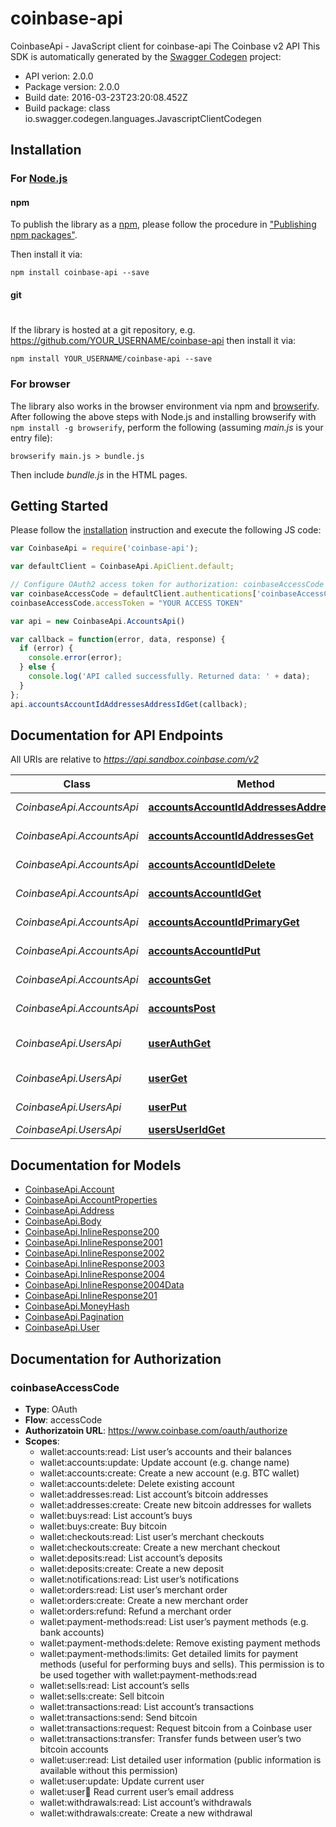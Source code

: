 # coinbase-api

CoinbaseApi - JavaScript client for coinbase-api
The Coinbase v2 API
This SDK is automatically generated by the [Swagger Codegen](https://github.com/swagger-api/swagger-codegen) project:

- API verion: 2.0.0
- Package version: 2.0.0
- Build date: 2016-03-23T23:20:08.452Z
- Build package: class io.swagger.codegen.languages.JavascriptClientCodegen

## Installation

### For [Node.js](https://nodejs.org/)

#### npm

To publish the library as a [npm](https://www.npmjs.com/),
please follow the procedure in ["Publishing npm packages"](https://docs.npmjs.com/getting-started/publishing-npm-packages).

Then install it via:

```shell
npm install coinbase-api --save
```

#### git
#
If the library is hosted at a git repository, e.g.
https://github.com/YOUR_USERNAME/coinbase-api
then install it via:

```shell
npm install YOUR_USERNAME/coinbase-api --save
```

### For browser

The library also works in the browser environment via npm and [browserify](http://browserify.org/). After following
the above steps with Node.js and installing browserify with `npm install -g browserify`,
perform the following (assuming *main.js* is your entry file):

```shell
browserify main.js > bundle.js
```

Then include *bundle.js* in the HTML pages.

## Getting Started

Please follow the [installation](#installation) instruction and execute the following JS code:

```javascript
var CoinbaseApi = require('coinbase-api');

var defaultClient = CoinbaseApi.ApiClient.default;

// Configure OAuth2 access token for authorization: coinbaseAccessCode
var coinbaseAccessCode = defaultClient.authentications['coinbaseAccessCode'];
coinbaseAccessCode.accessToken = "YOUR ACCESS TOKEN"

var api = new CoinbaseApi.AccountsApi()

var callback = function(error, data, response) {
  if (error) {
    console.error(error);
  } else {
    console.log('API called successfully. Returned data: ' + data);
  }
};
api.accountsAccountIdAddressesAddressIdGet(callback);

```

## Documentation for API Endpoints

All URIs are relative to *https://api.sandbox.coinbase.com/v2*

Class | Method | HTTP request | Description
------------ | ------------- | ------------- | -------------
*CoinbaseApi.AccountsApi* | [**accountsAccountIdAddressesAddressIdGet**](docs/AccountsApi.md#accountsAccountIdAddressesAddressIdGet) | **GET** /accounts/{account_id}/addresses/{address_id} | Show an address
*CoinbaseApi.AccountsApi* | [**accountsAccountIdAddressesGet**](docs/AccountsApi.md#accountsAccountIdAddressesGet) | **GET** /accounts/{account_id}/addresses | List addresses
*CoinbaseApi.AccountsApi* | [**accountsAccountIdDelete**](docs/AccountsApi.md#accountsAccountIdDelete) | **DELETE** /accounts/{account_id} | Delete account
*CoinbaseApi.AccountsApi* | [**accountsAccountIdGet**](docs/AccountsApi.md#accountsAccountIdGet) | **GET** /accounts/{account_id} | Show an account
*CoinbaseApi.AccountsApi* | [**accountsAccountIdPrimaryGet**](docs/AccountsApi.md#accountsAccountIdPrimaryGet) | **GET** /accounts/{account_id}/primary | Set account as primary
*CoinbaseApi.AccountsApi* | [**accountsAccountIdPut**](docs/AccountsApi.md#accountsAccountIdPut) | **PUT** /accounts/{account_id} | Update account
*CoinbaseApi.AccountsApi* | [**accountsGet**](docs/AccountsApi.md#accountsGet) | **GET** /accounts | List accounts
*CoinbaseApi.AccountsApi* | [**accountsPost**](docs/AccountsApi.md#accountsPost) | **POST** /accounts | Create account
*CoinbaseApi.UsersApi* | [**userAuthGet**](docs/UsersApi.md#userAuthGet) | **GET** /user/auth | Show authorization information
*CoinbaseApi.UsersApi* | [**userGet**](docs/UsersApi.md#userGet) | **GET** /user | Show current user
*CoinbaseApi.UsersApi* | [**userPut**](docs/UsersApi.md#userPut) | **PUT** /user | Update current user
*CoinbaseApi.UsersApi* | [**usersUserIdGet**](docs/UsersApi.md#usersUserIdGet) | **GET** /users/{user_id} | Show a user


## Documentation for Models

 - [CoinbaseApi.Account](docs/Account.md)
 - [CoinbaseApi.AccountProperties](docs/AccountProperties.md)
 - [CoinbaseApi.Address](docs/Address.md)
 - [CoinbaseApi.Body](docs/Body.md)
 - [CoinbaseApi.InlineResponse200](docs/InlineResponse200.md)
 - [CoinbaseApi.InlineResponse2001](docs/InlineResponse2001.md)
 - [CoinbaseApi.InlineResponse2002](docs/InlineResponse2002.md)
 - [CoinbaseApi.InlineResponse2003](docs/InlineResponse2003.md)
 - [CoinbaseApi.InlineResponse2004](docs/InlineResponse2004.md)
 - [CoinbaseApi.InlineResponse2004Data](docs/InlineResponse2004Data.md)
 - [CoinbaseApi.InlineResponse201](docs/InlineResponse201.md)
 - [CoinbaseApi.MoneyHash](docs/MoneyHash.md)
 - [CoinbaseApi.Pagination](docs/Pagination.md)
 - [CoinbaseApi.User](docs/User.md)


## Documentation for Authorization


### coinbaseAccessCode

- **Type**: OAuth
- **Flow**: accessCode
- **Authorizatoin URL**: https://www.coinbase.com/oauth/authorize
- **Scopes**: 
  - wallet:accounts:read: List user’s accounts and their balances
  - wallet:accounts:update: Update account (e.g. change name)
  - wallet:accounts:create: Create a new account (e.g. BTC wallet)
  - wallet:accounts:delete: Delete existing account
  - wallet:addresses:read: List account’s bitcoin addresses
  - wallet:addresses:create: Create new bitcoin addresses for wallets
  - wallet:buys:read: List account’s buys
  - wallet:buys:create: Buy bitcoin
  - wallet:checkouts:read: List user’s merchant checkouts
  - wallet:checkouts:create: Create a new merchant checkout
  - wallet:deposits:read: List account’s deposits
  - wallet:deposits:create: Create a new deposit
  - wallet:notifications:read: List user’s notifications
  - wallet:orders:read: List user’s merchant order
  - wallet:orders:create: Create a new merchant order
  - wallet:orders:refund: Refund a merchant order
  - wallet:payment-methods:read: List user’s payment methods (e.g. bank accounts)
  - wallet:payment-methods:delete: Remove existing payment methods
  - wallet:payment-methods:limits: Get detailed limits for payment methods (useful for performing buys and sells). This permission is to be used together with wallet:payment-methods:read
  - wallet:sells:read: List account’s sells
  - wallet:sells:create: Sell bitcoin
  - wallet:transactions:read: List account’s transactions
  - wallet:transactions:send: Send bitcoin
  - wallet:transactions:request: Request bitcoin from a Coinbase user
  - wallet:transactions:transfer: Transfer funds between user’s two bitcoin accounts
  - wallet:user:read: List detailed user information (public information is available without this permission)
  - wallet:user:update: Update current user
  - wallet:user:email: Read current user’s email address
  - wallet:withdrawals:read: List account’s withdrawals
  - wallet:withdrawals:create: Create a new withdrawal

